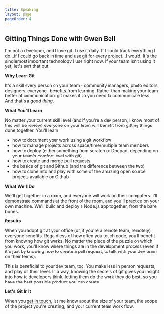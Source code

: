 ```yaml
---
title: Speaking
layout: page
pageOrder: 4
---
```


Gitting Things Done with Gwen Bell
---

I'm not a developer, and I love git. I use it daily. If I could track everything I do...if I could go back in time and use git for every project...I would. It's the singlemost important technology I use right now. If your team isn't using it yet, let's sort that out.

**Why Learn Git** 

It's a skill every person on your team - community managers, photo editors, designers, everyone -benefits from learning. Rather than making your team better at communication, git makes it so you need to communicate less. And that's a _good thing_.

**What You'll Learn**

No matter your current skill level (and if you're a dev person, I know most of this will be review) everyone on your team will benefit from gitting things done together. You'll learn

+ how to document your work using a git workflow
+ how to manage projects across space/time/multiple team members
+ how to deploy (either something from scratch or Docpad, depending on your team's comfort level with git)
+ how to create and merge pull requests
+ the basics of git and Github (and the difference between the two)
+ how to clone into and play with some of the amazing open source projects available on Github

**What We'll Do**

We'll get together in a room, and everyone will work on their computers. I'll demonstrate commands at the front of the room, and you'll practice on your own machine. We'll build and deploy a Node.js app together, from the bare bones.

**Results**

When you adopt git at your office (or, if you're a remote team, remotely) everyone benefits. Regardless of how often you touch code, you'll benefit from knowing how git works. No matter the piece of the puzzle on which you work, you'll know where things are in the development process (even if it's just by knowing how to create a pull request, to talk with your dev team on their terms).

This is beneficial to your dev team, too. You make less in person requests, and play on their level. In a way, knowing the secrets of git gives you insight into how to developers think, letting them do the work they do best, so you have the best possible product you can create.

**Let's Git In It**

When you [get in touch](/pages/contact), let me know about the size of your team, the scope of the project you're creating, and your current team work flow.